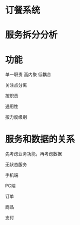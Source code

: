 # 订餐系统



# 服务拆分分析

# 功能

单一职责 高内聚 低耦合

关注点分离

按职责

通用性

按力度级别

# 服务和数据的关系

先考虑业务功能，再考虑数据

无状态服务



手机端

PC端



订单

商品

支付

